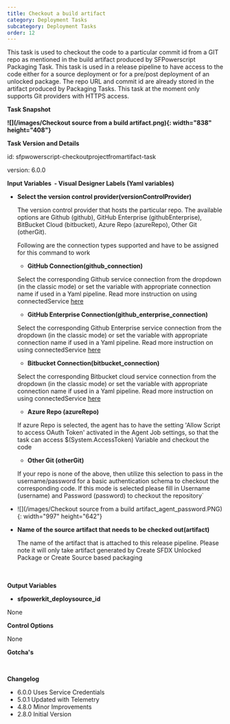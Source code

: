 ```yaml
---
title: Checkout a build artifact
category: Deployment Tasks
subcategory: Deployment Tasks
order: 12
---
```


This task is used to checkout the code to a particular commit id from a GIT repo as mentioned in the build artifact produced by SFPowerscript Packaging Task. This task is used in a release pipeline to have access to the code either for a source deployment or for a pre/post deployment of an unlocked package. The repo URL and commit id are already stored in the artifact produced by Packaging Tasks. This task at the moment only supports Git providers with HTTPS access.

**Task Snapshot**

**![](/images/Checkout source from a build artifact.png){: width="838" height="408"}**

**Task Version and Details**

id: sfpwowerscript-checkoutprojectfromartifact-task

version: 6.0.0

**Input Variables&nbsp; - Visual Designer Labels (Yaml variables)**

* **Select the version control provider(versionControlProvider)**

  The version control provider that hosts the particular repo. The available options are Github (github), GitHub Enterprise (githubEnterprise), BitBucket Cloud (bitbucket), Azure Repo (azureRepo), Other Git (otherGit).

  Following are the connection types supported and have to be assigned for this command to work

  * **GitHub Connection(github\_connection)**

  
  Select the corresponding Github service connection from the dropdown (in the classic mode) or set the variable with appropriate connection name if used in a Yaml pipeline. Read more instruction on using connectedService [here](https://docs.microsoft.com/en-us/azure/devops/pipelines/library/service-endpoints?view=azure-devops&tabs=yaml)

  * **GitHub Enterprise Connection(github_enterprise_connection)**

  Select the corresponding Github Enterprise service connection from the dropdown (in the classic mode) or set the variable with appropriate connection name if used in a Yaml pipeline. Read more instruction on using connectedService [here](https://docs.microsoft.com/en-us/azure/devops/pipelines/library/service-endpoints?view=azure-devops&tabs=yaml)
  
  * **Bitbucket Connection(bitbucket\_connection)**

  
  Select the corresponding Bitbucket cloud service connection from the dropdown (in the classic mode) or set the variable with appropriate connection name if used in a Yaml pipeline. Read more instruction on using connectedService [here](https://docs.microsoft.com/en-us/azure/devops/pipelines/library/service-endpoints?view=azure-devops&tabs=yaml)
  
  * **Azure Repo (azureRepo)**

  
  If azure Repo is selected, the agent has to have the setting 'Allow Script to access OAuth Token' activated in the Agent Job settings, so that  the task can access $(System.AccessToken) Variable and checkout the code
  

  * **Other Git (otherGit)**
  
  If your repo is none of the above, then utilize this selection to pass in the username/password for a basic authentication schema to checkout the corresponding code. If this mode is selected please fill in Username (username) and Password (password) to checkout the repository`

* ![](/images/Checkout source from a build artifact_agent_password.PNG){: width="997" height="642"}

* **Name of the source artifact that needs to be checked out(artifact)**

  The name of the artifact that is attached to this release pipeline. Please note it will only take artifact generated by Create SFDX Unlocked Package or Create Source based packaging<br><br>&nbsp;

**Output Variables**

* **sfpowerkit\_deploysource\_id**

None

**Control Options**

None

**Gotcha's**

&nbsp;

**Changelog**

* 6\.0.0 Uses Service Credentials
* 5\.0.1 Updated with Telemetry
* 4\.8.0 Minor Improvements
* 2\.8.0 Initial Version